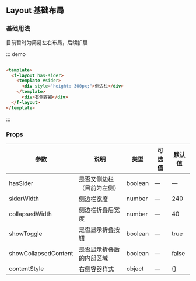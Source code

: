 ## Layout 基础布局

### 基础用法

目前暂时为简易左右布局，后续扩展

::: demo

```html

<template>
  <f-layout has-sider>
    <template #sider>
      <div style="height: 300px;">侧边栏</div>
    </template>
      <div>右侧容器</div>
  </f-layout>
</template>
```

:::


### Props


| 参数      | 说明    | 类型      | 可选值       | 默认值   |
|---------- |-------- |---------- |-------------  |-------- |
| hasSider   | 是否又侧边栏（目前为左侧）   | boolean  |  —   |   —   |
| siderWidth   | 侧边栏宽度   | number  |   —  |  240  |
| collapsedWidth    | 侧边栏折叠后宽度 | number  |  —   |  40 |
| showToggle    | 是否显示折叠按钮 | boolean  |  — | true  |
| showCollapsedContent    | 是否显示折叠后的内部区域 | boolean  |   — | false  |
| contentStyle    | 右侧容器样式 | object  |   — | {}  |